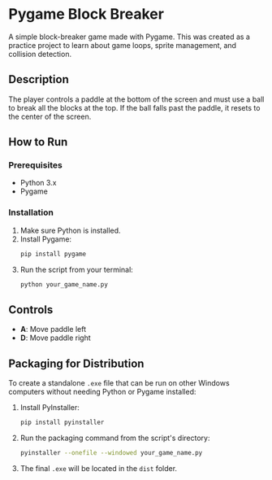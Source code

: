 # Pygame Block Breaker

A simple block-breaker game made with Pygame. This was created as a practice project to learn about game loops, sprite management, and collision detection.

## Description

The player controls a paddle at the bottom of the screen and must use a ball to break all the blocks at the top. If the ball falls past the paddle, it resets to the center of the screen.

## How to Run

### Prerequisites

- Python 3.x
- Pygame

### Installation

1.  Make sure Python is installed.
2.  Install Pygame:
    ```sh
    pip install pygame
    ```
3.  Run the script from your terminal:
    ```sh
    python your_game_name.py
    ```

## Controls

-   **A**: Move paddle left
-   **D**: Move paddle right

## Packaging for Distribution

To create a standalone `.exe` file that can be run on other Windows computers without needing Python or Pygame installed:

1.  Install PyInstaller:
    ```sh
    pip install pyinstaller
    ```
2.  Run the packaging command from the script's directory:
    ```sh
    pyinstaller --onefile --windowed your_game_name.py
    ```
3.  The final `.exe` will be located in the `dist` folder.


